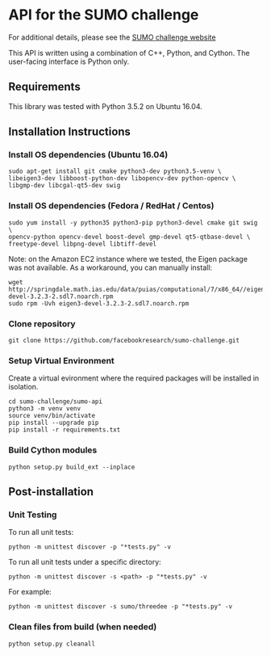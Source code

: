 # API for the SUMO challenge

For additional details, please see the [SUMO challenge website](http://sumochallenge.org)

This API is written using a combination of C++, Python, and Cython.  The user-facing interface is
Python only.

## Requirements

This library was tested with Python 3.5.2 on Ubuntu 16.04.

## Installation Instructions

### Install OS dependencies (Ubuntu 16.04)

```
sudo apt-get install git cmake python3-dev python3.5-venv \
libeigen3-dev libboost-python-dev libopencv-dev python-opencv \
libgmp-dev libcgal-qt5-dev swig
```

### Install OS dependencies (Fedora / RedHat / Centos)

```
sudo yum install -y python35 python3-pip python3-devel cmake git swig \
opencv-python opencv-devel boost-devel gmp-devel qt5-qtbase-devel \
freetype-devel libpng-devel libtiff-devel 
```

Note: on the Amazon EC2 instance where we tested, the Eigen package was not available.  As a workaround, you can manually install:
```
wget http://springdale.math.ias.edu/data/puias/computational/7/x86_64//eigen3-devel-3.2.3-2.sdl7.noarch.rpm
sudo rpm -Uvh eigen3-devel-3.2.3-2.sdl7.noarch.rpm 
```

### Clone repository

```
git clone https://github.com/facebookresearch/sumo-challenge.git
```

### Setup Virtual Environment

Create a virtual evironment where the required packages will be installed in isolation.
```
cd sumo-challenge/sumo-api
python3 -m venv venv
source venv/bin/activate
pip install --upgrade pip
pip install -r requirements.txt
```

### Build Cython modules

```
python setup.py build_ext --inplace
```

## Post-installation

### Unit Testing


To run all unit tests:

`python -m unittest discover -p "*tests.py" -v`

To run all unit tests under a specific directory:

```
python -m unittest discover -s <path> -p "*tests.py" -v
```
For example:
```
python -m unittest discover -s sumo/threedee -p "*tests.py" -v 
```

### Clean files from build (when needed)

```
python setup.py cleanall
```
